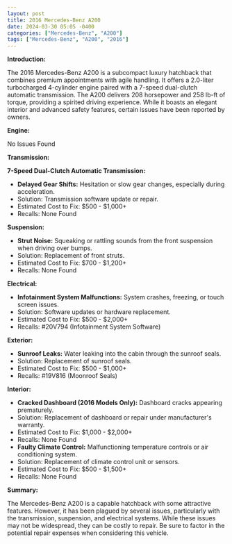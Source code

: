 ```yaml
---
layout: post
title: 2016 Mercedes-Benz A200
date: 2024-03-30 05:05 -0400
categories: ["Mercedes-Benz", "A200"]
tags: ["Mercedes-Benz", "A200", "2016"]
---
```

**Introduction:**

The 2016 Mercedes-Benz A200 is a subcompact luxury hatchback that combines premium appointments with agile handling. It offers a 2.0-liter turbocharged 4-cylinder engine paired with a 7-speed dual-clutch automatic transmission. The A200 delivers 208 horsepower and 258 lb-ft of torque, providing a spirited driving experience. While it boasts an elegant interior and advanced safety features, certain issues have been reported by owners.

**Engine:**

No Issues Found

**Transmission:**

**7-Speed Dual-Clutch Automatic Transmission:**

* **Delayed Gear Shifts:** Hesitation or slow gear changes, especially during acceleration.
* Solution: Transmission software update or repair.
* Estimated Cost to Fix: $500 - $1,000+
* Recalls: None Found

**Suspension:**

* **Strut Noise:** Squeaking or rattling sounds from the front suspension when driving over bumps.
* Solution: Replacement of front struts.
* Estimated Cost to Fix: $700 - $1,200+
* Recalls: None Found

**Electrical:**

* **Infotainment System Malfunctions:** System crashes, freezing, or touch screen issues.
* Solution: Software updates or hardware replacement.
* Estimated Cost to Fix: $500 - $2,000+
* Recalls: #20V794 (Infotainment System Software)

**Exterior:**

* **Sunroof Leaks:** Water leaking into the cabin through the sunroof seals.
* Solution: Replacement of sunroof seals.
* Estimated Cost to Fix: $500 - $1,000+
* Recalls: #19V816 (Moonroof Seals)

**Interior:**

* **Cracked Dashboard (2016 Models Only):** Dashboard cracks appearing prematurely.
* Solution: Replacement of dashboard or repair under manufacturer's warranty.
* Estimated Cost to Fix: $1,000 - $2,000+
* Recalls: None Found
* **Faulty Climate Control:** Malfunctioning temperature controls or air conditioning system.
* Solution: Replacement of climate control unit or sensors.
* Estimated Cost to Fix: $500 - $1,500+
* Recalls: None Found

**Summary:**

The Mercedes-Benz A200 is a capable hatchback with some attractive features. However, it has been plagued by several issues, particularly with the transmission, suspension, and electrical systems. While these issues may not be widespread, they can be costly to repair. Be sure to factor in the potential repair expenses when considering this vehicle.

